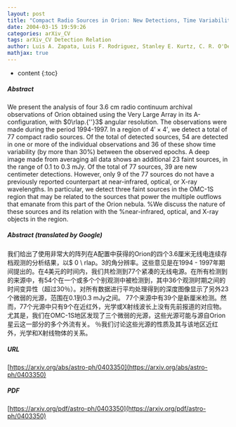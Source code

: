 ```yaml
---
layout: post
title: "Compact Radio Sources in Orion: New Detections, Time Variability, and Objects in OMC-1S"
date: 2004-03-15 19:59:26
categories: arXiv_CV
tags: arXiv_CV Detection Relation
author: Luis A. Zapata, Luis F. Rodriguez, Stanley E. Kurtz, C. R. O'Dell
mathjax: true
---
```


* content
{:toc}

##### Abstract
We present the analysis of four 3.6 cm radio continuum archival observations of Orion obtained using the Very Large Array in its A-configuration, with $0\rlap.{''}3$ angular resolution. The observations were made during the period 1994-1997. In a region of $4' \times 4'$, we detect a total of 77 compact radio sources. Of the total of detected sources, 54 are detected in one or more of the individual observations and 36 of these show time variability (by more than 30%) between the observed epochs. A deep image made from averaging all data shows an additional 23 faint sources, in the range of 0.1 to 0.3 mJy. Of the total of 77 sources, 39 are new centimeter detections. However, only 9 of the 77 sources do not have a previously reported counterpart at near-infrared, optical, or X-ray wavelengths. In particular, we detect three faint sources in the OMC-1S region that may be related to the sources that power the multiple outflows that emanate from this part of the Orion nebula. %We discuss the nature of these sources and its relation with the %near-infrared, optical, and X-ray objects in the region.

##### Abstract (translated by Google)
我们给出了使用非常大的阵列在A配置中获得的Orion的四个3.6厘米无线电连续存档观测的分析结果，以$ 0 \ rlap。3的角分辨率。这些意见是在1994  -  1997年期间提出的。在4美元的时间内，我们共检测到77个紧凑的无线电源。在所有检测到的来源中，有54个在一个或多个个别观测中被检测到，其中36个观测时期之间的时间变异性（超过30％）。对所有数据进行平均处理得到的深度图像显示了另外23个微弱的光源，范围在0.1到0.3 mJy之间。 77个来源中有39个是新厘米检测。然而，77个光源中只有9个在近红外，光学或X射线波长上没有先前报道的对应物。尤其是，我们在OMC-1S地区发现了三个微弱的光源，这些光源可能与源自Orion星云这一部分的多个外流有关。 ％我们讨论这些光源的性质及其与该地区近红外，光学和X射线物体的关系。

##### URL
[https://arxiv.org/abs/astro-ph/0403350](https://arxiv.org/abs/astro-ph/0403350)

##### PDF
[https://arxiv.org/pdf/astro-ph/0403350](https://arxiv.org/pdf/astro-ph/0403350)

